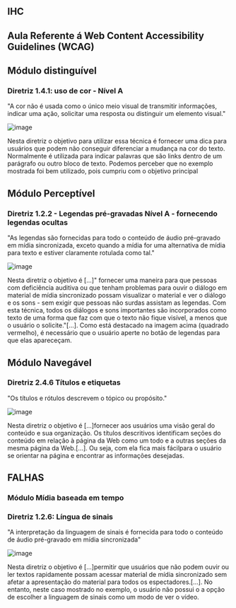 <h2>IHC</h2>

<h2>Aula Referente á Web Content Accessibility Guidelines (WCAG)</h2>


<h2>Módulo distinguível</h2>
<h3> Diretriz 1.4.1: uso de cor - Nível A</h3>
<p>"A cor não é usada como o único meio visual de transmitir informações, indicar uma ação, solicitar uma resposta ou distinguir um elemento visual."</p>

![image](https://user-images.githubusercontent.com/88887821/187680694-2742f91d-c45c-407f-945c-d69884220147.png)

<p> Nesta diretriz o objetivo para utilizar essa técnica é fornecer uma dica para usuários que podem não conseguir diferenciar a mudança na cor do texto. Normalmente é utilizada para indicar palavras que são links dentro de um parágrafo ou outro bloco de texto. Podemos perceber que no exemplo mostrada foi bem utilizado, pois cumpriu com o objetivo principal</p>

<h2> Módulo Perceptível</h2>
<h3>Diretriz 1.2.2 - Legendas pré-gravadas Nível A - fornecendo legendas ocultas</h3>
<p>"As legendas são fornecidas para todo o conteúdo de áudio pré-gravado em mídia sincronizada, exceto quando a mídia for uma alternativa de mídia para texto e estiver claramente rotulada como tal."</p>

![image](https://user-images.githubusercontent.com/88887821/187682851-1d4eb58f-4b62-4956-abef-ca30059d61e3.png)

<p> Nesta diretriz o objetivo é [...]" fornecer uma maneira para que pessoas com deficiência auditiva ou que tenham problemas para ouvir o diálogo em material de mídia sincronizado possam visualizar o material e ver o diálogo e os sons - sem exigir que pessoas não surdas assistam as legendas. Com esta técnica, todos os diálogos e sons importantes são incorporados como texto de uma forma que faz com que o texto não fique visível, a menos que o usuário o solicite."[...]. Como está destacado na imagem acima (quadrado vermelho), é necessário que o usuário aperte no botão de legendas para que elas apareceçam.</p>

<h2> Módulo Navegável</h2>
<h3> Diretriz 2.4.6 Títulos e etiquetas</h3>
<p> "Os títulos e rótulos descrevem o tópico ou propósito."</p>

![image](https://user-images.githubusercontent.com/88887821/187685822-64e62ff9-c58b-4239-9f86-02ceb9c0f813.png)

<p> Nesta diretriz o objetivo é [...]fornecer aos usuários uma visão geral do conteúdo e sua organização. Os títulos descritivos identificam seções do conteúdo em relação à página da Web como um todo e a outras seções da mesma página da Web.[...]. Ou seja, com ela fica mais fácilpara o usuário se orientar na página e encontrar as informações desejadas. 

<h2>FALHAS</h2>
<h3> Módulo Mídia baseada em tempo</h3>
<h3>Diretriz 1.2.6: Língua de sinais</h3>
<p> "A interpretação da linguagem de sinais é fornecida para todo o conteúdo de áudio pré-gravado em mídia sincronizada"</p>
 
 ![image](https://user-images.githubusercontent.com/88887821/187688080-48e93003-ede0-4e1c-bcb5-1e401c06af47.png)
 
 <p> Nesta diretriz o objetivo é [...]permitir que usuários que não podem ouvir ou ler textos rapidamente possam acessar material de mídia sincronizado sem afetar a apresentação do material para todos os espectadores.[...]. No entanto, neste caso mostrado no exemplo, o usuário não possui o a opção de escolher a linguagem de sinais como um modo de ver o vídeo.</p>

 
